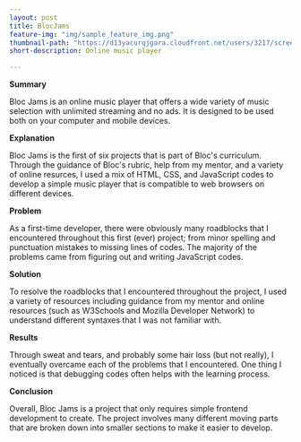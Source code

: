 ```yaml
---
layout: post
title: BlocJams
feature-img: "img/sample_feature_img.png"
thumbnail-path: "https://d13yacurqjgara.cloudfront.net/users/3217/screenshots/2030966/blocjams_1x.png"
short-description: Online music player

---
```

**Summary**

Bloc Jams is an online music player that offers a wide variety of music selection with unlimited streaming and no ads. It is designed to be used both on your computer and mobile devices.

**Explanation**

Bloc Jams is the first of six projects that is part of Bloc's curriculum. Through the guidance of Bloc's rubric, help from my mentor, and a variety of online resurces, I used a mix of HTML, CSS, and JavaScript codes to develop a simple music player that is compatible to web browsers on different devices.

**Problem**

As a first-time developer, there were obviously many roadblocks that I encountered throughout this first (ever) project; from minor spelling and punctuation mistakes to missing lines of codes. The majority of the problems came from figuring out and writing JavaScript codes. 

**Solution**

To resolve the roadblocks that I encountered throughout the project, I used a variety of resources including guidance from my mentor and online resources (such as W3Schools and Mozilla Developer Network) to understand different syntaxes that I was not familiar with. 

**Results**

Through sweat and tears, and probably some hair loss (but not really), I eventually overcame each of the problems that I encountered. One thing I noticed is that debugging codes often helps with the learning process. 

**Conclusion**

Overall, Bloc Jams is a project that only requires simple frontend development to create. The project involves many different moving parts that are broken down into smaller sections to make it easier to develop.